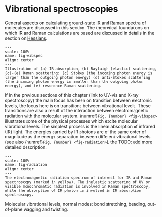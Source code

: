 Vibrational spectroscopies
==========================
General aspects on calculating ground-state [IR](sec:ir-tutorial) and [Raman](sec:raman-tutorial) spectra of molecules are discussed in this section. The theoretical foundations on which IR and Raman calculations are based are discussed in details in the section on [Hessians](hessians:label).

```{figure} /img/ir_raman/vibrational_spectroscopy.svg
---
scale: 100%
name: fig-vibspec
align: center
---
Illustration of (a) IR absorption, (b) Raylaigh (elastic) scattering, (c)-(e) Raman scattering: (c) Stokes (the incoming photon energy is larger than the outgoing photon energy) (d) anti-Stokes scattering (the incoming photon energy is smaller than the outgoing photon energy), and (e) resonance Raman scattering. 
```

If in the previous sections of this chapter (link to UV-vis and X-ray spectroscopy) the main focus has been on transition between electronic levels, the focus here is on transitions between vibrational levels. These transitions are also a result of the interaction between electromagnetic radiation with the molecular system. {numref}`Fig. {number} <fig-vibspec>` illustrates some of the physical processes which excite molecular vibrational levels. The simplest process is the linear absorption of infrared (IR) light. The energies carried by IR photons are of the same order of magnitude as the energy separation between different vibrational levels (see also  {numref}`Fig. {number} <fig-radiation>`).  the  TODO: add more detailed description.

```{figure} /img/ir_raman/electromagnetic_radiation.svg
---
scale: 100%
name: fig-radiation
align: center
---
The electromagnetic radiation spectrum of interest for IR and Raman spectroscopy (marked in yellow). The inelastic scattering of UV or visible monochromatic radiation is involved in Raman spectroscopy, while the absorption of IR photon is involved in IR absorption spectroscopy. 
```

Molecular vibrational levels, normal modes: bond stretching, bending, out-of-plane wagging and twisting.
